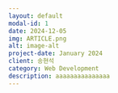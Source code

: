 ```yaml
---
layout: default
modal-id: 1
date: 2024-12-05
img: ARTICLE.png
alt: image-alt
project-date: January 2024
client: 송현석
category: Web Development
description: aaaaaaaaaaaaaaa
---
```

